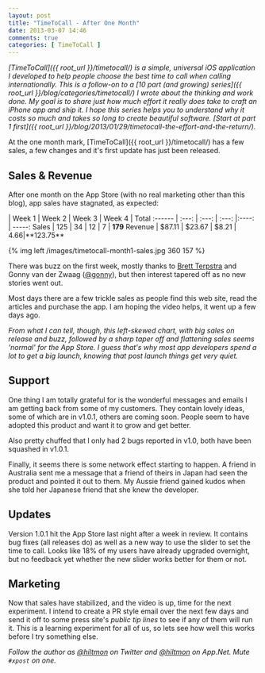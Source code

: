 ```yaml
---
layout: post
title: "TimeToCall - After One Month"
date: 2013-03-07 14:46
comments: true
categories: [ TimeToCall ]
---
```


*[TimeToCall]({{ root_url }}/timetocall/) is a simple, universal iOS application I developed to help people choose the best time to call when calling internationally. This is a follow-on to a [10 part (and growing) series]({{ root_url }}/blog/categories/timetocall/) I wrote about the thinking and work done. My goal is to share just how much effort it really does take to craft an iPhone app and ship it. I hope this series helps you to understand why it costs so much and takes so long to create beautiful software. [Start at part 1 first]({{ root_url }}/blog/2013/01/29/timetocall-the-effort-and-the-return/).*

At the one month mark, [TimeToCall]({{ root_url }}/timetocall/) has a few sales, a few changes and it's first update has just been released.

## Sales & Revenue

After one month on the App Store (with no real marketing other than this blog), app sales have stagnated, as expected:

| Week 1 | Week 2 | Week 3  | Week 4  | Total
:------ | :---: | :---: | :---: |:----: | -----:
Sales   | 125     | 34     | 12     | 7     | **179**
Revenue | $87.11 | $23.67 | $8.21 | $4.66 | **$123.75**

{% img left /images/timetocall-month1-sales.jpg 360 157 %}

There was buzz on the first week, mostly thanks to [Brett Terpstra](http://brettterpstra.com) and Gonny van der Zwaag ([@gonny](http://www.twitter.com/gonny)), but then interest tapered off as no new stories went out.

Most days there are a few trickle sales as people find this web site, read the articles and purchase the app. I am hoping the video helps, it went up a few days ago.

*From what I can tell, though, this left-skewed chart, with big sales on release and buzz, followed by a sharp taper off and flattening sales seems 'normal' for the App Store. I guess that's why most app developers spend a lot to get a big launch, knowing that post launch things get very quiet.*

## Support

One thing I am totally grateful for is the wonderful messages and emails I am getting back from some of my customers. They contain lovely ideas, some of which are in v1.0.1, others are coming soon. People seem to have adopted this product and want it to grow and get better.

Also pretty chuffed that I only had 2 bugs reported in v1.0, both have been squashed in v1.0.1.

Finally, it seems there is some network effect starting to happen. A friend in Australia sent me a message that a friend of theirs in Japan had seen the product and pointed it out to them. My Aussie friend gained kudos when she told her Japanese friend that she knew the developer.

## Updates

Version 1.0.1 hit the App Store last night after a week in review. It contains bug fixes (all releases do) as well as a new way to use the slider to set the time to call. Looks like 18% of my users have already upgraded overnight, but no feedback yet whether the new slider works better for them or not.

## Marketing

Now that sales have stabilized, and the video is up, time for the next experiment. I intend to create a PR style email over the next few days and send it off to some press site's *public tip lines* to see if any of them will run it. This is a learning experiment for all of us, so lets see how well this works before I try something else.

*Follow the author as [@hiltmon](https://twitter.com/hiltmon) on Twitter and [@hiltmon](http://alpha.app.net/hiltmon) on App.Net. Mute `#xpost` on one.*
